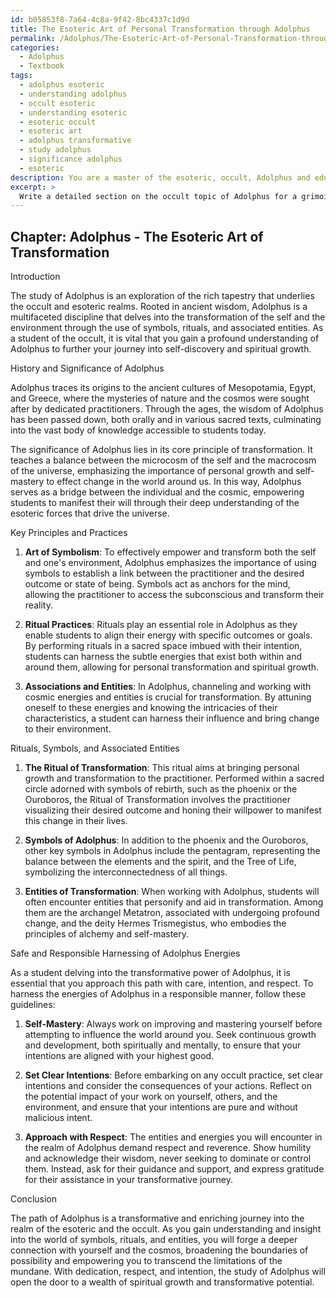 ```yaml
---
id: b05853f8-7a64-4c8a-9f42-8bc4337c1d9d
title: The Esoteric Art of Personal Transformation through Adolphus
permalink: /Adolphus/The-Esoteric-Art-of-Personal-Transformation-through-Adolphus/
categories:
  - Adolphus
  - Textbook
tags:
  - adolphus esoteric
  - understanding adolphus
  - occult esoteric
  - understanding esoteric
  - esoteric occult
  - esoteric art
  - adolphus transformative
  - study adolphus
  - significance adolphus
  - esoteric
description: You are a master of the esoteric, occult, Adolphus and education, you have written many textbooks on the subject in ways that provide students with rich and deep understanding of the subject. You are being asked to write textbook-like sections on a topic and you do it with full context, explainability, and reliability in accuracy to the true facts of the topic at hand, in a textbook style that a student would easily be able to learn from, in a rich, engaging, and contextual way. Always include relevant context (such as formulas and history), related concepts, and in a way that someone can gain deep insights from.
excerpt: > 
  Write a detailed section on the occult topic of Adolphus for a grimoire aimed at students who wish to gain profound knowledge and understanding in this esoteric subject. Include information on its history, significance, key principles and practices, as well as any rituals, symbols, or associated entities. Additionally, provide insights for students to harness the energies of Adolphus in a safe and responsible manner.
---
```

## Chapter: Adolphus - The Esoteric Art of Transformation

Introduction

The study of Adolphus is an exploration of the rich tapestry that underlies the occult and esoteric realms. Rooted in ancient wisdom, Adolphus is a multifaceted discipline that delves into the transformation of the self and the environment through the use of symbols, rituals, and associated entities. As a student of the occult, it is vital that you gain a profound understanding of Adolphus to further your journey into self-discovery and spiritual growth.

History and Significance of Adolphus

Adolphus traces its origins to the ancient cultures of Mesopotamia, Egypt, and Greece, where the mysteries of nature and the cosmos were sought after by dedicated practitioners. Through the ages, the wisdom of Adolphus has been passed down, both orally and in various sacred texts, culminating into the vast body of knowledge accessible to students today.

The significance of Adolphus lies in its core principle of transformation. It teaches a balance between the microcosm of the self and the macrocosm of the universe, emphasizing the importance of personal growth and self-mastery to effect change in the world around us. In this way, Adolphus serves as a bridge between the individual and the cosmic, empowering students to manifest their will through their deep understanding of the esoteric forces that drive the universe.

Key Principles and Practices

1. **Art of Symbolism**: To effectively empower and transform both the self and one's environment, Adolphus emphasizes the importance of using symbols to establish a link between the practitioner and the desired outcome or state of being. Symbols act as anchors for the mind, allowing the practitioner to access the subconscious and transform their reality.

2. **Ritual Practices**: Rituals play an essential role in Adolphus as they enable students to align their energy with specific outcomes or goals. By performing rituals in a sacred space imbued with their intention, students can harness the subtle energies that exist both within and around them, allowing for personal transformation and spiritual growth.

3. **Associations and Entities**: In Adolphus, channeling and working with cosmic energies and entities is crucial for transformation. By attuning oneself to these energies and knowing the intricacies of their characteristics, a student can harness their influence and bring change to their environment.

Rituals, Symbols, and Associated Entities

1. **The Ritual of Transformation**: This ritual aims at bringing personal growth and transformation to the practitioner. Performed within a sacred circle adorned with symbols of rebirth, such as the phoenix or the Ouroboros, the Ritual of Transformation involves the practitioner visualizing their desired outcome and honing their willpower to manifest this change in their lives.

2. **Symbols of Adolphus**: In addition to the phoenix and the Ouroboros, other key symbols in Adolphus include the pentagram, representing the balance between the elements and the spirit, and the Tree of Life, symbolizing the interconnectedness of all things.

3. **Entities of Transformation**: When working with Adolphus, students will often encounter entities that personify and aid in transformation. Among them are the archangel Metatron, associated with undergoing profound change, and the deity Hermes Trismegistus, who embodies the principles of alchemy and self-mastery.

Safe and Responsible Harnessing of Adolphus Energies

As a student delving into the transformative power of Adolphus, it is essential that you approach this path with care, intention, and respect. To harness the energies of Adolphus in a responsible manner, follow these guidelines:

1. **Self-Mastery**: Always work on improving and mastering yourself before attempting to influence the world around you. Seek continuous growth and development, both spiritually and mentally, to ensure that your intentions are aligned with your highest good.

2. **Set Clear Intentions**: Before embarking on any occult practice, set clear intentions and consider the consequences of your actions. Reflect on the potential impact of your work on yourself, others, and the environment, and ensure that your intentions are pure and without malicious intent.

3. **Approach with Respect**: The entities and energies you will encounter in the realm of Adolphus demand respect and reverence. Show humility and acknowledge their wisdom, never seeking to dominate or control them. Instead, ask for their guidance and support, and express gratitude for their assistance in your transformative journey.

Conclusion

The path of Adolphus is a transformative and enriching journey into the realm of the esoteric and the occult. As you gain understanding and insight into the world of symbols, rituals, and entities, you will forge a deeper connection with yourself and the cosmos, broadening the boundaries of possibility and empowering you to transcend the limitations of the mundane. With dedication, respect, and intention, the study of Adolphus will open the door to a wealth of spiritual growth and transformative potential.
